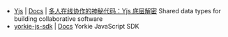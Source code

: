 - [Yjs](https://github.com/yjs/yjs) | [Docs](https://docs.yjs.dev/) | [多人在线协作的神秘代码：Yjs 底层解密](https://juejin.cn/post/7470348137419587593)
  Shared data types for building collaborative software
- [yorkie-js-sdk](https://github.com/yorkie-team/yorkie-js-sdk) | [Docs](https://yorkie.dev/docs/js-sdk)
  Yorkie JavaScript SDK
